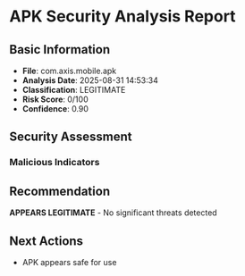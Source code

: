 
# APK Security Analysis Report

## Basic Information
- **File**: com.axis.mobile.apk
- **Analysis Date**: 2025-08-31 14:53:34
- **Classification**: LEGITIMATE
- **Risk Score**: 0/100
- **Confidence**: 0.90

## Security Assessment
### Malicious Indicators


## Recommendation
**APPEARS LEGITIMATE** - No significant threats detected

## Next Actions
- APK appears safe for use
